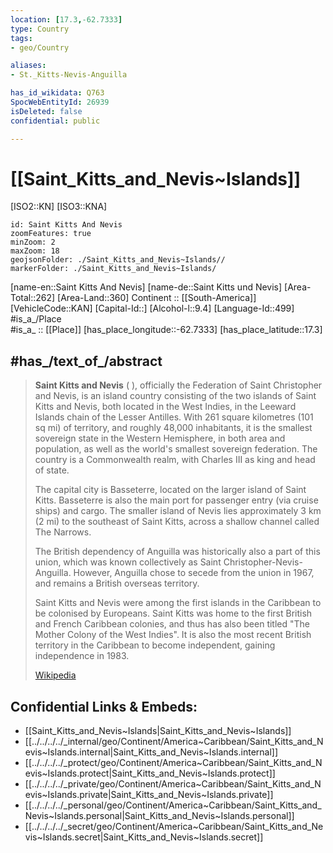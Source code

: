 ```yaml
---
location: [17.3,-62.7333] 
type: Country
tags:
- geo/Country

aliases:
- St._Kitts-Nevis-Anguilla

has_id_wikidata: Q763 
SpocWebEntityId: 26939
isDeleted: false
confidential: public

---
```


# [[Saint_Kitts_and_Nevis~Islands]] 

[ISO2::KN] 
[ISO3::KNA] 

```leaflet
id: Saint Kitts And Nevis
zoomFeatures: true 
minZoom: 2 
maxZoom: 18
geojsonFolder: ./Saint_Kitts_and_Nevis~Islands//
markerFolder: ./Saint_Kitts_and_Nevis~Islands/
```

[name-en::Saint Kitts And Nevis] 
[name-de::Saint Kitts und Nevis] 
[Area-Total::262] 
[Area-Land::360] 
Continent :: [[South-America]]  
[VehicleCode::KAN] 
[Capital-Id::] 
[Alcohol-l::9.4] 
[Language-Id::499] 
#is_a_/Place  
#is_a_ :: [[Place]] 
[has_place_longitude::-62.7333] 
[has_place_latitude::17.3] 


## #has_/text_of_/abstract 

> **Saint Kitts and Nevis** ( ), officially the Federation of Saint Christopher and Nevis, is an island country consisting of the two islands of Saint Kitts and Nevis, both located in the West Indies, in the Leeward Islands chain of the Lesser Antilles. With 261 square kilometres (101 sq mi) of territory, and roughly 48,000 inhabitants, it is the smallest sovereign state in the Western Hemisphere, in both area and population, as well as the world's smallest sovereign federation. The country is a Commonwealth realm, with Charles III as king and head of state.
>
> The capital city is Basseterre, located on the larger island of Saint Kitts. Basseterre is also the main port for passenger entry (via cruise ships) and cargo. The smaller island of Nevis lies approximately 3 km (2 mi) to the southeast of Saint Kitts, across a shallow channel called The Narrows.
>
> The British dependency of Anguilla was historically also a part of this union, which was known collectively as Saint Christopher-Nevis-Anguilla. However, Anguilla chose to secede from the union in 1967, and remains a British overseas territory.
>
> Saint Kitts and Nevis were among the first islands in the Caribbean to be colonised by Europeans. Saint Kitts was home to the first British and French Caribbean colonies, and thus has also been titled "The Mother Colony of the West Indies". It is also the most recent British territory in the Caribbean to become independent, gaining independence in 1983.
>
> [Wikipedia](https://en.wikipedia.org/wiki/Saint%20Kitts%20and%20Nevis)

## Confidential Links & Embeds: 
- [[Saint_Kitts_and_Nevis~Islands|Saint_Kitts_and_Nevis~Islands]] 
- [[../../../../_internal/geo/Continent/America~Caribbean/Saint_Kitts_and_Nevis~Islands.internal|Saint_Kitts_and_Nevis~Islands.internal]] 
- [[../../../../_protect/geo/Continent/America~Caribbean/Saint_Kitts_and_Nevis~Islands.protect|Saint_Kitts_and_Nevis~Islands.protect]] 
- [[../../../../_private/geo/Continent/America~Caribbean/Saint_Kitts_and_Nevis~Islands.private|Saint_Kitts_and_Nevis~Islands.private]] 
- [[../../../../_personal/geo/Continent/America~Caribbean/Saint_Kitts_and_Nevis~Islands.personal|Saint_Kitts_and_Nevis~Islands.personal]] 
- [[../../../../_secret/geo/Continent/America~Caribbean/Saint_Kitts_and_Nevis~Islands.secret|Saint_Kitts_and_Nevis~Islands.secret]] 
